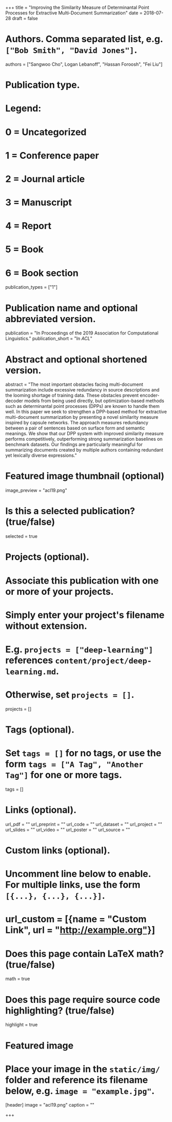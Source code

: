 +++
title = "Improving the Similarity Measure of Determinantal Point Processes for Extractive Multi-Document Summarization"
date = 2018-07-28
draft = false

# Authors. Comma separated list, e.g. `["Bob Smith", "David Jones"]`.
authors = ["Sangwoo Cho", Logan Lebanoff", "Hassan Foroosh",  "Fei Liu"]

# Publication type.
# Legend:
# 0 = Uncategorized
# 1 = Conference paper
# 2 = Journal article
# 3 = Manuscript
# 4 = Report
# 5 = Book
# 6 = Book section
publication_types = ["1"]

# Publication name and optional abbreviated version.
publication = "In Proceedings of the 2019 Association for Computational Linguistics."
publication_short = "In *ACL*"

# Abstract and optional shortened version.
abstract = "The most important obstacles facing multi-document summarization include excessive redundancy in source descriptions and the looming shortage of training data. These obstacles prevent encoder-decoder models from being used directly, but optimization-based methods such as determinantal point processes (DPPs) are known to handle them well. In this paper we seek to strengthen a DPP-based method for extractive multi-document summarization by presenting a novel similarity measure inspired by capsule networks. The approach measures redundancy between a pair of sentences based on surface form and semantic meanings. We show that our DPP system with improved similarity measure performs competitively, outperforming strong summarization baselines on benchmark datasets. Our findings are particularly meaningful for summarizing documents created by multiple authors containing redundant yet lexically diverse expressions."

# Featured image thumbnail (optional)
image_preview = "acl19.png"

# Is this a selected publication? (true/false)
selected = true

# Projects (optional).
#   Associate this publication with one or more of your projects.
#   Simply enter your project's filename without extension.
#   E.g. `projects = ["deep-learning"]` references `content/project/deep-learning.md`.
#   Otherwise, set `projects = []`.
projects = []

# Tags (optional).
#   Set `tags = []` for no tags, or use the form `tags = ["A Tag", "Another Tag"]` for one or more tags.
tags = []

# Links (optional).
url_pdf = ""
url_preprint = ""
url_code = ""
url_dataset = ""
url_project = ""
url_slides = ""
url_video = ""
url_poster = ""
url_source = ""

# Custom links (optional).
#   Uncomment line below to enable. For multiple links, use the form `[{...}, {...}, {...}]`.
# url_custom = [{name = "Custom Link", url = "http://example.org"}]

# Does this page contain LaTeX math? (true/false)
math = true

# Does this page require source code highlighting? (true/false)
highlight = true

# Featured image
# Place your image in the `static/img/` folder and reference its filename below, e.g. `image = "example.jpg"`.
[header]
image = "acl19.png"
caption = ""

+++

